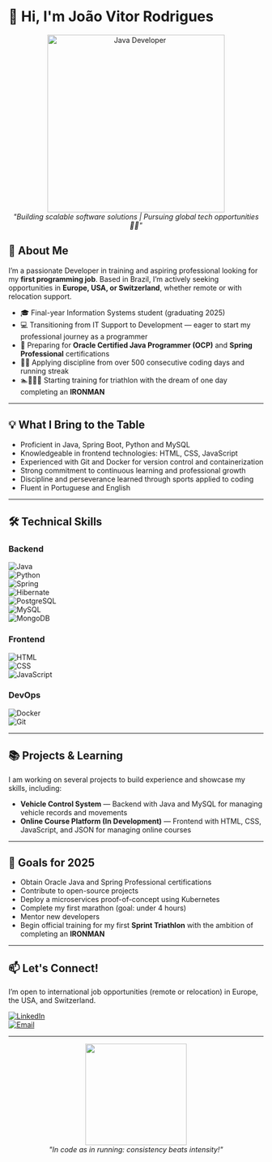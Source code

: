 # 👋 Hi, I'm João Vitor Rodrigues

<p align="center">
  <img src="https://media.giphy.com/media/juua9i2c2fA0AIp2iq/giphy.gif" width="350" alt="Java Developer">
  <br>
  <em>"Building scalable software solutions | Pursuing global tech opportunities 🏃‍♂️"</em>
</p>

## 🚀 About Me

I’m a passionate Developer in training and aspiring professional looking for my **first programming job**. Based in Brazil, I’m actively seeking opportunities in **Europe, USA, or Switzerland**, whether remote or with relocation support.

- 🎓 Final-year Information Systems student (graduating 2025)  
- 💻 Transitioning from IT Support to Development — eager to start my professional journey as a programmer  
- 🏅 Preparing for **Oracle Certified Java Programmer (OCP)** and **Spring Professional** certifications  
- 🏃‍♂️ Applying discipline from over 500 consecutive coding days and running streak  
- 🏊🚴‍♂️🏃 Starting training for triathlon with the dream of one day completing an **IRONMAN**

---

## 💡 What I Bring to the Table

- Proficient in Java, Spring Boot, Python and MySQL  
- Knowledgeable in frontend technologies: HTML, CSS, JavaScript  
- Experienced with Git and Docker for version control and containerization  
- Strong commitment to continuous learning and professional growth  
- Discipline and perseverance learned through sports applied to coding  
- Fluent in Portuguese and English

---

## 🛠️ Technical Skills

### Backend  
![Java](https://img.shields.io/badge/Java-ED8B00?style=for-the-badge&logo=openjdk&logoColor=white)  
![Python](https://img.shields.io/badge/Python-3776AB?style=for-the-badge&logo=python&logoColor=white)  
![Spring](https://img.shields.io/badge/Spring-6DB33F?style=for-the-badge&logo=spring&logoColor=white)  
![Hibernate](https://img.shields.io/badge/Hibernate-59666C?style=for-the-badge&logo=hibernate&logoColor=white)  
![PostgreSQL](https://img.shields.io/badge/PostgreSQL-316192?style=for-the-badge&logo=postgresql&logoColor=white)  
![MySQL](https://img.shields.io/badge/MySQL-4479A1?style=for-the-badge&logo=mysql&logoColor=white)  
![MongoDB](https://img.shields.io/badge/MongoDB-47A248?style=for-the-badge&logo=mongodb&logoColor=white)

### Frontend  
![HTML](https://img.shields.io/badge/HTML-E34F26?style=for-the-badge&logo=html5&logoColor=white)  
![CSS](https://img.shields.io/badge/CSS-1572B6?style=for-the-badge&logo=css3&logoColor=white)  
![JavaScript](https://img.shields.io/badge/JavaScript-F7DF1E?style=for-the-badge&logo=javascript&logoColor=black)  

### DevOps  
![Docker](https://img.shields.io/badge/Docker-2496ED?style=for-the-badge&logo=docker&logoColor=white)  
![Git](https://img.shields.io/badge/Git-F05032?style=for-the-badge&logo=git&logoColor=white)  

---

## 📚 Projects & Learning

I am working on several projects to build experience and showcase my skills, including:

- **Vehicle Control System** — Backend with Java and MySQL for managing vehicle records and movements  
- **Online Course Platform (In Development)** — Frontend with HTML, CSS, JavaScript, and JSON for managing online courses  

---

## 🎯 Goals for 2025

- Obtain Oracle Java and Spring Professional certifications  
- Contribute to open-source projects  
- Deploy a microservices proof-of-concept using Kubernetes  
- Complete my first marathon (goal: under 4 hours)  
- Mentor new developers  
- Begin official training for my first **Sprint Triathlon** with the ambition of completing an **IRONMAN**

---

## 📫 Let's Connect!

I’m open to international job opportunities (remote or relocation) in Europe, the USA, and Switzerland.

[![LinkedIn](https://img.shields.io/badge/LinkedIn-0A66C2?style=for-the-badge&logo=linkedin&logoColor=white)](https://www.linkedin.com/in/joão-vitor-rodrigues-6b5333231)  
[![Email](https://img.shields.io/badge/Gmail-D14836?style=for-the-badge&logo=gmail&logoColor=white)](mailto:joaovr724@gmail.com)  

---

<p align="center">
  <img src="https://media.giphy.com/media/ZVik7pBtu9dNS/giphy.gif" width="200">
  <br>
  <em>"In code as in running: consistency beats intensity!"</em>
</p>
